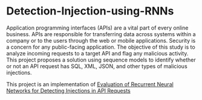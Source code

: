 # Detection-Injection-using-RNNs

Application programming interfaces (APIs) are a vital part of every online business. APIs are responsible for transferring data across systems within a company or to the users through the web or mobile applications. Security is a concern for any public-facing application. The objective of this study is to analyze incoming requests to a target API and flag any malicious activity. This project proposes a solution using sequence models to identify whether or not an API request has SQL, XML, JSON, and other types of malicious injections. 

This project is an implementation of <a href="https://ieeexplore.ieee.org/document/9376034">Evaluation of Recurrent Neural Networks for Detecting Injections in API Requests</a>
